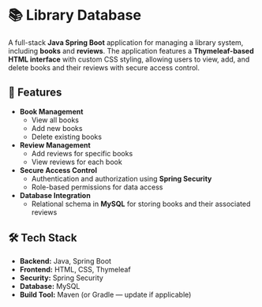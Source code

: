 # 📚 Library Database

A full-stack **Java Spring Boot** application for managing a library system, including **books** and **reviews**.
The application features a **Thymeleaf-based HTML interface** with custom CSS styling, allowing users to view, add, and delete books and their reviews with secure access control.

## 🚀 Features

- **Book Management**
  - View all books
  - Add new books
  - Delete existing books
- **Review Management**
  - Add reviews for specific books
  - View reviews for each book
- **Secure Access Control**
  - Authentication and authorization using **Spring Security**
  - Role-based permissions for data access
- **Database Integration**
  - Relational schema in **MySQL** for storing books and their associated reviews

## 🛠️ Tech Stack

- **Backend:** Java, Spring Boot
- **Frontend:** HTML, CSS, Thymeleaf
- **Security:** Spring Security
- **Database:** MySQL
- **Build Tool:** Maven (or Gradle — update if applicable)

